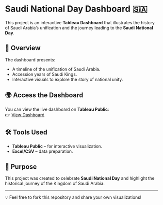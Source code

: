 # Saudi National Day Dashboard 🇸🇦

This project is an interactive **Tableau Dashboard** that illustrates the history of Saudi Arabia’s unification and the journey leading to the **Saudi National Day**.

## 📖 Overview
The dashboard presents:
- A timeline of the unification of Saudi Arabia.
- Accession years of Saudi Kings.
- Interactive visuals to explore the story of national unity.

## 🌍 Access the Dashboard
You can view the live dashboard on **Tableau Public**:  
👉 [View Dashboard]((https://public.tableau.com/views/SaudiNationalDayTheStoryofUnification/__5?:language=en-US&:sid=&:redirect=auth&:display_count=n&:origin=viz_share_link))  


## 🛠️ Tools Used
- **Tableau Public** – for interactive visualization.
- **Excel/CSV** – data preparation.

## 🎯 Purpose
This project was created to celebrate **Saudi National Day** and highlight the historical journey of the Kingdom of Saudi Arabia.

---
💡 Feel free to fork this repository and share your own visualizations!
